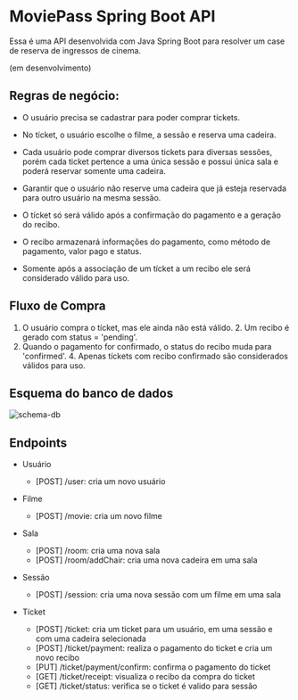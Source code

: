 # MoviePass Spring Boot API

Essa é uma API desenvolvida com Java Spring Boot para resolver um case de reserva de ingressos de cinema.

(em desenvolvimento)

## Regras de negócio:
- O usuário precisa se cadastrar para poder comprar tíckets.

- No tícket, o usuário escolhe o filme, a sessão e reserva uma cadeira.

- Cada usuário pode comprar diversos tickets para diversas sessões, porém cada ticket pertence a uma única sessão e possui única sala e poderá reservar somente uma cadeira.

- Garantir que o usuário não reserve uma cadeira que já esteja reservada para outro usuário na mesma sessão.

- O tícket só será válido após a confirmação do pagamento e a geração do recibo.

- O recibo armazenará informações do pagamento, como método de pagamento, valor pago e status.

- Somente após a associação de um tícket a um recibo ele será considerado válido para uso.

## Fluxo de Compra
1. O usuário compra o tícket, mas ele ainda não está válido.
2️. Um recibo é gerado com status = 'pending'.
3. Quando o pagamento for confirmado, o status do recibo muda para 'confirmed'.
4️. Apenas tíckets com recibo confirmado são considerados válidos para uso.

## Esquema do banco de dados
![schema-db](https://github.com/thifacco/moviepass-springboot-api/blob/master/db/schema-db-MoviePress.jpg)

## Endpoints

- Usuário
   - [POST] /user: cria um novo usuário

- Filme
   - [POST] /movie: cria um novo filme

- Sala
   - [POST] /room: cria uma nova sala
   - [POST] /room/addChair: cria uma nova cadeira em uma sala

- Sessão
   - [POST] /session: cria uma nova sessão com um filme em uma sala

- Tícket
   - [POST] /ticket: cria um ticket para um usuário, em uma sessão e com uma cadeira selecionada
   - [POST] /ticket/payment: realiza o pagamento do ticket e cria um novo recibo
   - [PUT] /ticket/payment/confirm: confirma o pagamento do ticket
   - [GET] /ticket/receipt: visualiza o recibo da compra do ticket
   - [GET] /ticket/status: verifica se o ticket é valido para sessão
